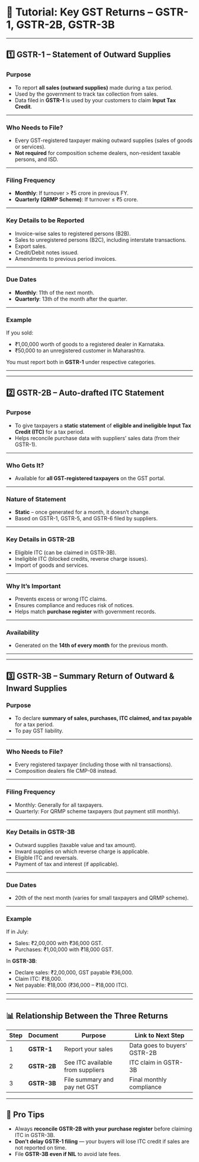 # 📘 **Tutorial: Key GST Returns – GSTR-1, GSTR-2B, GSTR-3B**

---

## 1️⃣ **GSTR-1 – Statement of Outward Supplies**

### **Purpose**

* To report **all sales (outward supplies)** made during a tax period.
* Used by the government to track tax collection from sales.
* Data filed in **GSTR-1** is used by your customers to claim **Input Tax Credit**.

---

### **Who Needs to File?**

* Every GST-registered taxpayer making outward supplies (sales of goods or services).
* **Not required** for composition scheme dealers, non-resident taxable persons, and ISD.

---

### **Filing Frequency**

* **Monthly**: If turnover > ₹5 crore in previous FY.
* **Quarterly (QRMP Scheme)**: If turnover ≤ ₹5 crore.

---

### **Key Details to be Reported**

* Invoice-wise sales to registered persons (B2B).
* Sales to unregistered persons (B2C), including interstate transactions.
* Export sales.
* Credit/Debit notes issued.
* Amendments to previous period invoices.

---

### **Due Dates**

* **Monthly**: 11th of the next month.
* **Quarterly**: 13th of the month after the quarter.

---

### **Example**

If you sold:

* ₹1,00,000 worth of goods to a registered dealer in Karnataka.
* ₹50,000 to an unregistered customer in Maharashtra.

You must report both in **GSTR-1** under respective categories.

---

---

## 2️⃣ **GSTR-2B – Auto-drafted ITC Statement**

### **Purpose**

* To give taxpayers a **static statement** of **eligible and ineligible Input Tax Credit (ITC)** for a tax period.
* Helps reconcile purchase data with suppliers’ sales data (from their GSTR-1).

---

### **Who Gets It?**

* Available for **all GST-registered taxpayers** on the GST portal.

---

### **Nature of Statement**

* **Static** – once generated for a month, it doesn’t change.
* Based on GSTR-1, GSTR-5, and GSTR-6 filed by suppliers.

---

### **Key Details in GSTR-2B**

* Eligible ITC (can be claimed in GSTR-3B).
* Ineligible ITC (blocked credits, reverse charge issues).
* Import of goods and services.

---

### **Why It’s Important**

* Prevents excess or wrong ITC claims.
* Ensures compliance and reduces risk of notices.
* Helps match **purchase register** with government records.

---

### **Availability**

* Generated on the **14th of every month** for the previous month.

---

---

## 3️⃣ **GSTR-3B – Summary Return of Outward & Inward Supplies**

### **Purpose**

* To declare **summary of sales, purchases, ITC claimed, and tax payable** for a tax period.
* To pay GST liability.

---

### **Who Needs to File?**

* Every registered taxpayer (including those with nil transactions).
* Composition dealers file CMP-08 instead.

---

### **Filing Frequency**

* Monthly: Generally for all taxpayers.
* Quarterly: For QRMP scheme taxpayers (but payment still monthly).

---

### **Key Details in GSTR-3B**

* Outward supplies (taxable value and tax amount).
* Inward supplies on which reverse charge is applicable.
* Eligible ITC and reversals.
* Payment of tax and interest (if applicable).

---

### **Due Dates**

* 20th of the next month (varies for small taxpayers and QRMP scheme).

---

### **Example**

If in July:

* Sales: ₹2,00,000 with ₹36,000 GST.
* Purchases: ₹1,00,000 with ₹18,000 GST.

In **GSTR-3B**:

* Declare sales: ₹2,00,000, GST payable ₹36,000.
* Claim ITC: ₹18,000.
* Net payable: ₹18,000 (₹36,000 – ₹18,000 ITC).

---

---

## 📊 **Relationship Between the Three Returns**

| Step | Document    | Purpose                          | Link to Next Step            |
| ---- | ----------- | -------------------------------- | ---------------------------- |
| 1    | **GSTR-1**  | Report your sales                | Data goes to buyers’ GSTR-2B |
| 2    | **GSTR-2B** | See ITC available from suppliers | ITC claim in GSTR-3B         |
| 3    | **GSTR-3B** | File summary and pay net GST     | Final monthly compliance     |

---

## 📝 **Pro Tips**

* Always **reconcile GSTR-2B with your purchase register** before claiming ITC in GSTR-3B.
* **Don’t delay GSTR-1 filing** — your buyers will lose ITC credit if sales are not reported on time.
* File **GSTR-3B even if NIL** to avoid late fees.